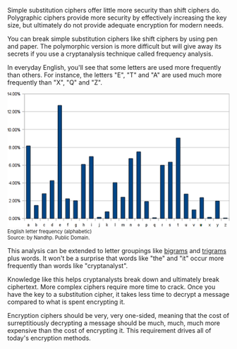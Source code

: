 


Simple substitution ciphers offer little more security than shift ciphers do. Polygraphic ciphers provide more security by effectively increasing the key size, but ultimately do not provide adequate encryption for modern needs.

You can break simple substitution ciphers like shift ciphers by using pen and paper. The polymorphic version is more difficult but will give away its secrets if you use a cryptanalysis technique called frequency analysis.

In everyday English, you'll see that some letters are used more frequently than others. For instance, the letters "E", "T" and "A" are used much more frequently than "X", "Q" and "Z". 


<figure class="snippetimg" style="margin: 0 auto;width:100%">
  <img src=".guides/img/FreqAnalysis.png" alt="Source: “English letter frequency (alphabetic)” by Nandhp. Public Domain.">
  <figcaption style="font-size: 0.8em; text-align: left;"> English letter frequency (alphabetic) 
  </br>
 Source: by Nandhp. Public Domain.</figcaption>
</figure>




This analysis can be extended to letter groupings like [bigrams](https://en.wikipedia.org/wiki/Bigram) and [trigrams](https://en.wikipedia.org/wiki/Trigram) plus words. It won't be a surprise that words like "the" and "it" occur more frequently than words like "cryptanalyst". 

Knowledge like this helps cryptanalysts break down and ultimately break ciphertext.  More complex ciphers require more time to crack.  Once you have the key to a substitution cipher, it takes less time to decrypt a message compared to what is spent encrypting it.

Encryption ciphers should be very, very one-sided, meaning that the cost of surreptitiously decrypting a message should be much, much, much more expensive than the cost of encrypting it. This requirement drives all of today's encryption methods.